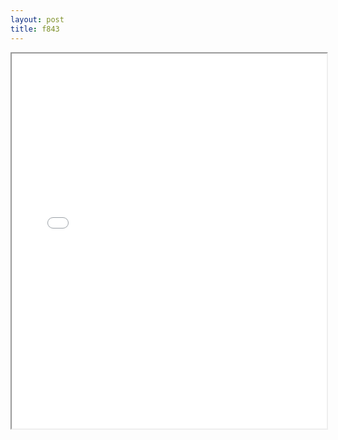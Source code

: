 ```yaml
---
layout: post
title: f843
---
```


<div class="pdf-container">
<iframe src="ea/assets/pdfs/f843.pdf" height="600" width="100%" allowFullScreen="true"></iframe>
</div>

